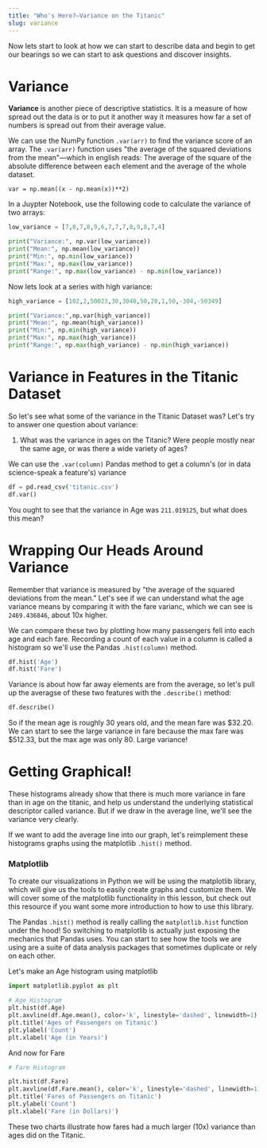 ```yaml
---
title: "Who's Here?—Variance on the Titanic"
slug: variance
---
```


Now lets start to look at how we can start to describe data and begin to get our bearings so we can start to ask questions and discover insights.

# Variance

**Variance** is another piece of descriptive statistics. It is a measure of how spread out the data is or to put it another way it measures how far a set of numbers is spread out from their average value.

We can use the NumPy function `.var(arr)` to find the variance score of an array. The `.var(arr)` function uses "the average of the squared deviations from the mean"—which in english reads: The average of the square of the absolute difference between each element and the average of the whole dataset.

```
var = np.mean((x - np.mean(x))**2)
```

In a Juypter Notebook, use the following code to calculate the variance of two arrays:

```py
low_variance = [7,8,7,8,9,6,7,7,7,8,9,8,7,4]

print("Variance:", np.var(low_variance))
print("Mean:", np.mean(low_variance))
print("Min:", np.min(low_variance))
print("Max:", np.max(low_variance))
print("Range:", np.max(low_variance) - np.min(low_variance))

```

Now lets look at a series with high variance:

```py
high_variance = [102,2,50023,30,3040,50,20,1,50,-304,-50349]

print("Variance:",np.var(high_variance))
print("Mean:", np.mean(high_variance))
print("Min:", np.min(high_variance))
print("Max:", np.max(high_variance))
print("Range:", np.max(high_variance) - np.min(high_variance))
```

# Variance in Features in the Titanic Dataset

So let's see what some of the variance in the Titanic Dataset was? Let's try to answer one question about variance:

1. What was the variance in ages on the Titanic? Were people mostly near the same age, or was there a wide variety of ages?

We can use the `.var(column)` Pandas method to get a column's (or in data science-speak a feature's) variance

```py
df = pd.read_csv('titanic.csv')
df.var()
```

You ought to see that the variance in Age was `211.019125`, but what does this mean?

# Wrapping Our Heads Around Variance

Remember that variance is measured by "the average of the squared deviations from the mean." Let's see if we can understand what the age variance means by comparing it with the fare varianc, which we can see is `2469.436846`, about 10x higher.

We can compare these two by plotting how many passengers fell into each age and each fare. Recording a count of each value in a column is called a histogram so we'll use the Pandas `.hist(column)` method.

```py
df.hist('Age')
df.hist('Fare')
```

Variance is about how far away elements are from the average, so let's pull up the averagse of these two features with the `.describe()` method:

```py
df.describe()
```

So if the mean age is roughly 30 years old, and the mean fare was $32.20. We can start to see the large variance in fare because the max fare was $512.33, but the max age was only 80. Large variance!

# Getting Graphical!

These histograms already show that there is much more variance in fare than in age on the titanic, and help us understand the underlying statistical descriptor called variance. But if we draw in the average line, we'll see the variance very clearly.

If we want to add the average line into our graph, let's reimplement these histograms graphs using the matplotlib `.hist()` method.

### Matplotlib

To create our visualizations in Python we will be using the matplotlib library, which will give us the tools to easily create graphs and customize them. We will cover some of the matplotlib functionality in this lesson, but check out this resource if you want some more introduction to how to use this library.

The Pandas `.hist()` method is really calling the `matplotlib.hist` function under the hood! So switching to matplotlib is actually just exposing the mechanics that Pandas uses. You can start to see how the tools we are using are a suite of data analysis packages that sometimes duplicate or rely on each other.

Let's make an Age histogram using matplotlib

```py
import matplotlib.pyplot as plt

# Age Histogram
plt.hist(df.Age)
plt.axvline(df.Age.mean(), color='k', linestyle='dashed', linewidth=1)
plt.title('Ages of Passengers on Titanic')
plt.ylabel('Count')
plt.xlabel('Age (in Years)')
```

And now for Fare

```py
# Fare Histogram

plt.hist(df.Fare)
plt.axvline(df.Fare.mean(), color='k', linestyle='dashed', linewidth=1)
plt.title('Fares of Passengers on Titanic')
plt.ylabel('Count')
plt.xlabel('Fare (in Dollars)')
```

These two charts illustrate how fares had a much larger (10x) variance than ages did on the Titanic.
